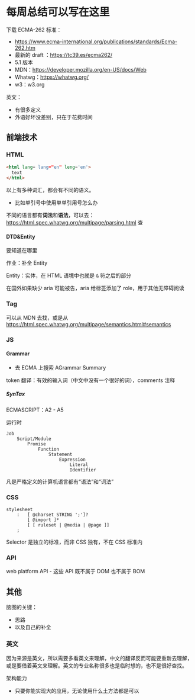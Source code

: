 # 每周总结可以写在这里

下载 ECMA-262 标准：

- https://www.ecma-international.org/publications/standards/Ecma-262.htm
- 最新的 draft ：https://tc39.es/ecma262/
- 5.1 版本
- MDN：https://developer.mozilla.org/en-US/docs/Web
- Whatwg：https://whatwg.org/
- w3：w3.org



英文：

- 有很多定义
- 外语好坏没差别，只在于花费时间



## 前端技术

### HTML

```HTML
<html lang= lang="en" leng='en'>
  text
</html>
```

以上有多种词汇，都会有不同的语义。

- 比如单引号中使用单单引用号怎么办

不同的语言都有**词法**和**语法**，可以去：https://html.spec.whatwg.org/multipage/parsing.html 查

#### DTD&Entity

要知道在哪里

作业：补全 Entity

Entity：实体，在 HTML 语境中也就是 `&` 符之后的部分

在国外如果缺少 aria 可能被告，aria 给标签添加了 role，用于其他无障碍阅读

### Tag

可以从 MDN 去找，或是从 https://html.spec.whatwg.org/multipage/semantics.html#semantics



### JS

#### Grammar 

- 去 ECMA 上搜索 AGrammar Summary

token 翻译：有效的输入词（中文中没有一个很好的词），comments 注释



##### SynTax

ECMASCRIPT：A2 - A5



运行时

```
Job
	Script/Module
		Promise
			Function
				Statement
					Expression
						Literal
						Identifier
```



凡是严格定义的计算机语言都有“语法”和“词法”



### CSS

```
stylesheet
	:	[ @charset STRING ';']?
		[ @import ]*
		[ [ ruleset | @media | @page ]]
	;
```



Selector 是独立的标准，而非 CSS 独有，不在 CSS 标准内



### API

web platform API - 这些 API 既不属于 DOM 也不属于 BOM



## 其他

脑图的关键：

- 思路
- 以及自己的补全



### 英文

因为来源是英文，所以需要多看英文来理解，中文的翻译反而可能要重新去理解，或是要借着英文来理解。英文的专业名称很多也是临时想的，也不是很好查找。



架构能力

- 只要你能实现大的应用，无论使用什么土方法都是可以